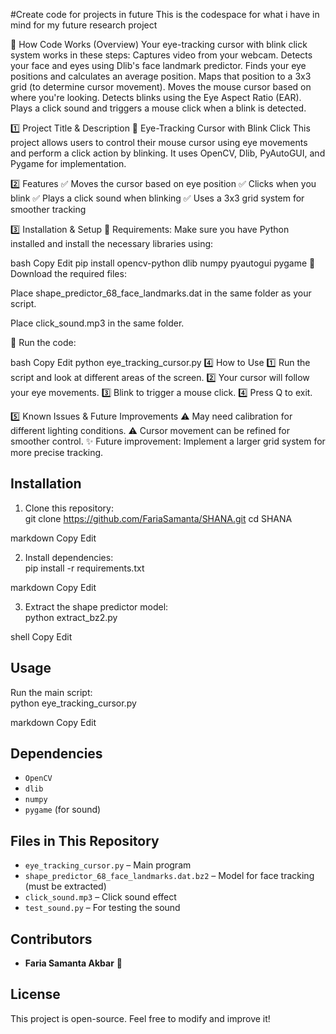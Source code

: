 #Create code for projects in future
This is the codespace for what i have in mind for my future research project


📌 How Code Works (Overview)
Your eye-tracking cursor with blink click system works in these steps:
Captures video from your webcam.
Detects your face and eyes using Dlib's face landmark predictor.
Finds your eye positions and calculates an average position.
Maps that position to a 3x3 grid (to determine cursor movement).
Moves the mouse cursor based on where you're looking.
Detects blinks using the Eye Aspect Ratio (EAR).
Plays a click sound and triggers a mouse click when a blink is detected.



1️⃣ Project Title & Description
📌 Eye-Tracking Cursor with Blink Click
This project allows users to control their mouse cursor using eye movements and perform a click action by blinking. It uses OpenCV, Dlib, PyAutoGUI, and Pygame for implementation.

2️⃣ Features
✅ Moves the cursor based on eye position
✅ Clicks when you blink
✅ Plays a click sound when blinking
✅ Uses a 3x3 grid system for smoother tracking

3️⃣ Installation & Setup
📌 Requirements:
Make sure you have Python installed and install the necessary libraries using:

bash
Copy
Edit
pip install opencv-python dlib numpy pyautogui pygame
📌 Download the required files:

Place shape_predictor_68_face_landmarks.dat in the same folder as your script.

Place click_sound.mp3 in the same folder.

📌 Run the code:

bash
Copy
Edit
python eye_tracking_cursor.py
4️⃣ How to Use
1️⃣ Run the script and look at different areas of the screen.
2️⃣ Your cursor will follow your eye movements.
3️⃣ Blink to trigger a mouse click.
4️⃣ Press Q to exit.

5️⃣ Known Issues & Future Improvements
⚠ May need calibration for different lighting conditions.
⚠ Cursor movement can be refined for smoother control.
✨ Future improvement: Implement a larger grid system for more precise tracking.

## Installation  
1. Clone this repository:  
git clone https://github.com/FariaSamanta/SHANA.git cd SHANA

markdown
Copy
Edit

2. Install dependencies:  
pip install -r requirements.txt

markdown
Copy
Edit

3. Extract the shape predictor model:  
python extract_bz2.py

shell
Copy
Edit

## Usage  
Run the main script:  
python eye_tracking_cursor.py

markdown
Copy
Edit

## Dependencies  
- `OpenCV`  
- `dlib`  
- `numpy`  
- `pygame` (for sound)  

## Files in This Repository
- `eye_tracking_cursor.py` – Main program  
- `shape_predictor_68_face_landmarks.dat.bz2` – Model for face tracking (must be extracted)  
- `click_sound.mp3` – Click sound effect  
- `test_sound.py` – For testing the sound  

## Contributors  
- **Faria Samanta Akbar** 🎉  

## License  
This project is open-source. Feel free to modify and improve it!  

